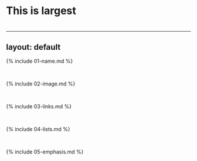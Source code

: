 # This is largest <h1>

---
layout: default
---

{% include 01-name.md %}


<br>

{% include 02-image.md %}

<br>

{% include 03-links.md %}


<br>

{% include 04-lists.md %}

<br>

{% include 05-emphasis.md %}
